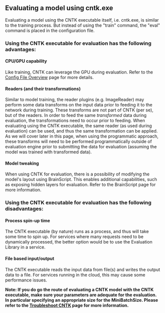 ## Evaluating a model using cntk.exe

Evaluating a model using the CNTK executable itself, i.e. cntk.exe, is similar to the training process. But instead of using the "train" command, the "eval" command is placed in the configuration file.

### Using the CNTK executable for evaluation has the following advantages:
#### CPU/GPU capability
Like training, CNTK can leverage the GPU during evaluation. Refer to the [Config File Overview](./BrainScript-Config-file-overview) page for more details.
#### Readers (and their transformations)    
Similar to model training, the reader plugins (e.g. ImageReader) may perform some data transforms on the input data prior to feeding it to the network during training. These transforms are not part of CNTK (per se), but of the readers. In order to feed the same *transformed* data during evaluation, the transformations need to occur prior to feeding. When evaluating using the CNTK executable, the same reader (as used during evaluation) can be used, and thus the same transformation can be applied. As we will cover later in this page, when using the programmatic approach, these transforms will need to be performed programmatically outside of evaluation engine prior to submitting the data for evaluation (assuming the model was trained with transformed data).    
#### Model tweaking
When using CNTK for evaluation, there is a possibility of modifying the model's layout using BrainScript. This enables additional capabilities, such as exposing hidden layers for evaluation. Refer to the BrainScript page for more information.    

### Using the CNTK executable for evaluation has the following disadvantages:
#### Process spin-up time
The CNTK executable (by nature) runs as a process, and thus will take some time to spin up. For services where many requests need to be dynamically processed, the better option would be to use the Evaluation Library in a service.
#### File based input/output
The CNTK executable reads the input data from file(s) and writes the output data to a file. For services running in the cloud, this may cause some performance issues.

**Note: If you do go the route of evaluating a CNTK model with the CNTK executable, make sure your parameters are adequate for the evaluation. In particular specifying an appropriate size for the MiniBatchSize. Please refer to the [Troubleshoot CNTK](/en-us/cognitive-toolkit/Troubleshoot-CNTK.md) page for more information.**
